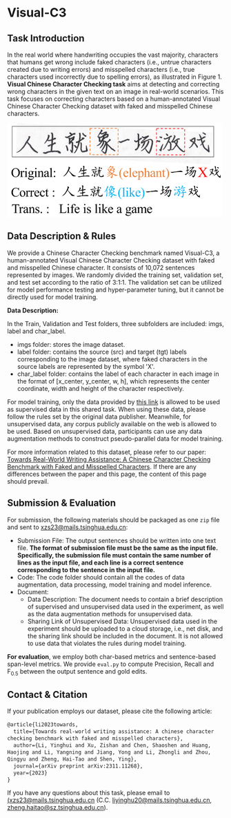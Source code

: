 # Visual-C3



## Task Introduction

In the real world where handwriting occupies the vast majority, characters that humans get wrong include faked characters (i.e., untrue characters created due to writing errors) and misspelled characters (i.e., true characters used incorrectly due to spelling errors), as illustrated in Figure 1. **Visual Chinese Character Checking task** aims at detecting and correcting wrong characters in the given text on an image in real-world scenarios. This task focuses on correcting characters based on a human-annotated Visual Chinese Character Checking dataset with faked and misspelled Chinese characters.

<img src="figure1.png" alt="image-20240412170108514" width="500px" />



## Data Description & Rules

We provide a Chinese Character Checking benchmark named Visual-C3, a human-annotated Visual Chinese Character Checking dataset with faked and misspelled Chinese character. It consists of 10,072 sentences represented by images. We randomly divided the training set, validation set, and test set according to the ratio of 3:1:1. The validation set can be utilized for model performance testing and hyper-parameter tuning, but it cannot be directly used for model training. 

**Data Description:**

In the Train, Validation and Test folders, three subfolders are included: imgs, label and char_label.

- imgs folder: stores the image dataset.
- label folder: contains the source (src) and target (tgt) labels corresponding to the image dataset, where faked characters in the source labels are represented by the symbol 'X'.
- char_label folder: contains the label of each character in each image in the format of [x_center, y_center, w, h], which represents the center coordinate, width and height of the character respectively.

For model training, only the data provided by [this link](https://cloud.tsinghua.edu.cn/d/2dcf9a4315614a02ad77/) is allowed to be used as supervised data in this shared task. When using these data, please follow the rules set by the original data publisher. Meanwhile, for unsupervised data, any corpus publicly available on the web is allowed to be used. Based on unsupervised data, participants can use any data augmentation methods to construct pseudo-parallel data for model training.

For more information related to this dataset, please refer to our paper: [Towards Real-World Writing Assistance: A Chinese Character Checking Benchmark with Faked and Misspelled Characters](https://arxiv.org/abs/2311.11268). If there are any differences between the paper and this page, the content of this page should prevail.



## Submission & Evaluation

For submission, the following materials should be packaged as one `zip` file and sent to [xzs23@mails.tsinghua.edu.cn](mailto:xzs23@mails.tsinghua.edu.cn):

- Submission File: The output sentences should be written into one text file. **The format of submission file must be the same as the input file. Specifically, the submission file must contain the same number of lines as the input file, and each line is a correct sentence corresponding to the sentence in the input file.** 
- Code: The code folder should contain all the codes of data augmentation, data processing, model training and model inference.
- Document:
  - Data Description: The document needs to contain a brief description of supervised and unsupervised data used in the experiment, as well as the data augmentation methods for unsupervised data.
  - Sharing Link of Unsupervised Data: Unsupervised data used in the experiment should be uploaded to a cloud storage, i.e., net disk, and the sharing link should be included in the document. It is not allowed to use data that violates the rules during model training.



**For evaluation**, we employ both char-based metrics and sentence-based span-level metrics. We provide `eval.py` to compute Precision, Recall and $\text{F}_{0.5}$ between the output sentence and gold edits.



## Contact & Citation

If your publication employs our dataset, please cite the following article:

```
@article{li2023towards,
  title={Towards real-world writing assistance: A chinese character checking benchmark with faked and misspelled characters},
  author={Li, Yinghui and Xu, Zishan and Chen, Shaoshen and Huang, Haojing and Li, Yangning and Jiang, Yong and Li, Zhongli and Zhou, Qingyu and Zheng, Hai-Tao and Shen, Ying},
  journal={arXiv preprint arXiv:2311.11268},
  year={2023}
}
```

If you have any questions about this task, please email to [(xzs23@mails.tsinghua.edu.cn](mailto:xzs23@mails.tsinghua.edu.cn) (C.C. [liyinghu20@mails.tsinghua.edu.cn](mailto:liyinghu20@mails.tsinghua.edu.cn), [zheng.haitao@sz.tsinghua.edu.cn](mailto:zheng.haitao@sz.tsinghua.edu.cn)).